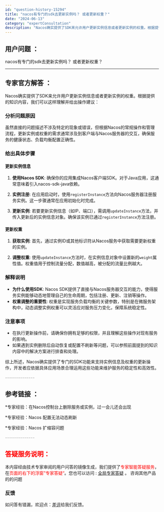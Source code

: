 ```yaml
---
id: "question-history-15294"
title: "nacos有专门的sdk去更新实例吗？ 或者更新权重？"
date: "2024-06-13"
category: "expertConsultation"
description: "Nacos确实提供了SDK来允许用户更新实例信息或者更新实例的权重。根据提供的知识内容，我们可以这样理解并给出操作建议：### 分析问题原因虽然直接的问题描述不涉及特定的现象或错误，但根据Nacos的常规操作和管理流程，更新实例或权重的需求通常涉及到客户端与Nacos服务器的交互，确保服务的健康状态"
---
```


## 用户问题 ： 
 nacos有专门的sdk去更新实例吗？ 或者更新权重？  

---------------
## 专家官方解答 ：

Nacos确实提供了SDK来允许用户更新实例信息或者更新实例的权重。根据提供的知识内容，我们可以这样理解并给出操作建议：

### 分析问题原因
虽然直接的问题描述不涉及特定的现象或错误，但根据Nacos的常规操作和管理流程，更新实例或权重的需求通常涉及到客户端与Nacos服务器的交互，确保服务的健康状态、负载均衡配置正确性。

### 给出具体步骤
#### 更新实例信息
1. **使用Nacos SDK**: 确保你的应用集成Nacos客户端SDK。对于Java应用，这通常意味着引入nacos-sdk-java依赖。
   
2. **实例注册**: 在应用启动时，使用`registerInstance`方法向Nacos服务器注册服务实例。这一步骤通常在应用初始化时完成。

3. **更新实例**: 若要更新实例信息（如IP、端口），需调用`updateInstance`方法，并传入更新后的实例信息对象。确保该实例已通过`registerInstance`方法注册。

#### 更新权重
1. **获取实例**: 首先，通过实例ID或其他标识符从Nacos服务中获取需要更新权重的实例。

2. **调整权重**: 使用`updateInstance`方法时，在实例信息对象中设置新的`weight`属性值。权重值用于控制流量分配，数值越高，被分配的流量比例越大。

### 解释说明
- **为什么使用SDK**: Nacos SDK提供了直接与Nacos服务器交互的能力，使得服务实例能够动态地管理自己的生命周期，包括注册、更新、注销等操作。
- **权重调整的重要性**: 权重是实现服务负载均衡的关键参数，特别是在微服务架构中，动态调整实例权重可以灵活应对服务压力变化，保障系统稳定性。

### 注意事项
- 在执行更新操作前，请确保你拥有足够的权限，并且理解这些操作对现有服务的影响。
- 如果遇到实例删除后自动恢复或配置不刷新等问题，可以参照前面提到的知识内容中的解决方案进行排查和处理。

综上所述，Nacos确实提供了专门的SDK功能来支持实例信息及权重的更新操作，开发者应依据具体应用场景合理运用这些功能来维护服务的稳定性和高效性。


<font color="#949494">---------------</font> 


## 参考链接 ：

*专家经验：在Nacos控制台上删除服务或实例，过一会儿还会出现 
 
 *专家经验：Nacos 配置无法动态刷新 
 
 *专家经验：Nacos 扩缩容问题 


 <font color="#949494">---------------</font> 
 


## <font color="#FF0000">答疑服务说明：</font> 

本内容经由技术专家审阅的用户问答的镜像生成，我们提供了<font color="#FF0000">专家智能答疑服务</font>，在<font color="#FF0000">页面的右下的浮窗”专家答疑“</font>。您也可以访问 : [全局专家答疑](https://answer.opensource.alibaba.com/docs/intro) 。 咨询其他产品的的问题

### 反馈
如问答有错漏，欢迎点：[差评](https://ai.nacos.io/user/feedbackByEnhancerGradePOJOID?enhancerGradePOJOId=15309)给我们反馈。
